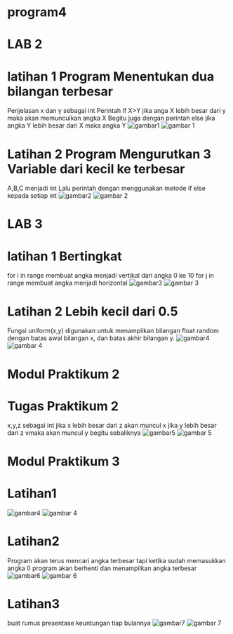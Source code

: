 # program4
# LAB 2
# latihan 1 Program Menentukan dua bilangan terbesar
Penjelasan x dan y sebagai int
Perintah If X>Y jika anga X lebih besar dari y maka akan memunculkan angka X
Begitu juga dengan perintah else jika angka Y lebih besar dari X maka angka Y
![gambar1](https://user-images.githubusercontent.com/115562487/200326140-44cf7264-20da-46a7-8bfb-ec420a6df724.png)
![gambar 1](https://user-images.githubusercontent.com/115562487/200328895-5adf3efa-fde3-48f5-a818-415a36f610e0.png)
# Latihan 2 Program Mengurutkan 3 Variable dari kecil ke terbesar
A,B,C menjadi int
Lalu perintah dengan menggunakan metode if else kepada setiap int
![gambar2](https://user-images.githubusercontent.com/115562487/200329282-1b5dc8b1-4555-45b6-8fdb-da0f45d87519.png)
![gambar 2](https://user-images.githubusercontent.com/115562487/200330403-bd43e5c8-58b8-4d82-b42b-7f2cbecf9389.png)
# LAB 3
# latihan 1 Bertingkat
for i in range membuat angka menjadi vertikal dari angka 0 ke 10
for j in range membuat angka menjadi horizontal
![gambar3](https://user-images.com/115562487/200331227-5dbcd28b-dce4-4d07-8e61-f9ec93a339ad.png)
![gambar 3](https://user-images.githubusercontent.com/115562487/200331859-31459cc4-d3bc-4e6c-9f9e-f133f92cf9d1.png)
# Latihan 2 Lebih kecil dari 0.5
Fungsi uniform(x,y) digunakan untuk menampilkan bilangan float random dengan batas awal bilangan x, dan batas akhir bilangan y.
![gambar4](https://user-images.githubusercontent.com/115562487/200332584-84c00911-353e-4235-b97e-9047d354cbde.png)
![gambar 4](https://user-images.githubusercontent.com/115562487/200333429-91d30e22-46a9-495b-bcae-1693b6cd2080.png)
# Modul Praktikum 2
# Tugas Praktikum 2
x,y,z sebagai int
jika x lebih besar dari z akan muncul x
jika y lebih besar dari z vmaka akan muncul y
begitu sebaliknya
![gambar5](https://user-images.githubusercontent.com/115562487/200341512-21cf8f26-425f-451b-af8c-59f9cf65d6f0.png)
![gambar 5](https://user-images.githubusercontent.com/115562487/200335050-ae97c78e-e398-4f96-a34f-6a59b47f2a42.png)
# Modul Praktikum 3
# Latihan1
![gambar4](https://user-images.githubusercontent.com/115562487/200342740-3a39c95a-d825-4fba-9a64-0696ae6bb84f.png)
![gambar 4](https://user-images.githubusercontent.com/115562487/200342821-892ddb02-56e3-4e4a-b9f4-bc6c8ee57f9f.png)
# Latihan2
Program akan terus mencari angka terbesar tapi ketika sudah memasukkan angka 0 program akan berhenti dan menampilkan angka terbesar
![gambar6](https://user-images.githubusercontent.com/115562487/200343621-2e6e43b1-89b7-4f3e-a6b9-5ee04d483a88.png)
![gambar 6](https://user-images.githubusercontent.com/115562487/200348008-dc2a374d-4fa6-4d89-9943-cdbd854f354f.png)
# Latihan3
buat rumus presentase keuntungan tiap bulannya
![gambar7](https://user-images.githubusercontent.com/115562487/200348674-3689138d-199d-4af9-983d-7617afe2214c.png)
![gambar 7](https://user-images.githubusercontent.com/115562487/200349223-2ccde305-286a-4c6f-bc24-7aaf615e21ac.png)
